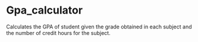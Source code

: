 # Gpa_calculator

Calculates the GPA of student given the grade obtained in each subject and the number of credit hours for the subject.
